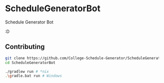 # ScheduleGeneratorBot

Schedule Generator Bot

:D

## Contributing

```sh
git clone https://github.com/College-Schedule-Generator/ScheduleGeneratorBot
cd ScheduleGeneratorBot

./gradlew run # *nix
.\gradle.bat run # Windows
```
